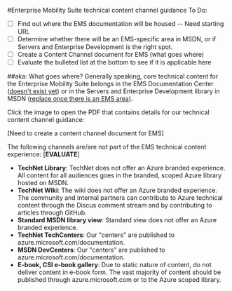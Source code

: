 <properties title="" 
	pageTitle="EMS technical content channel guidance" 
	description="Describes the Microsoft content channels that employees, partners, and community contributors should use for publishing technical content for the Enterprise Mobility Suite." 
	metaKeywords="" 
	services="" 
	solutions="" 
	documentationCenter="" 
	authors="v-jocgar" 
	videoId="" 
	scriptId="" 
	manager="robmazz" />

<tags 
	ms.service="contributor-guide" 
	ms.devlang="" 
	ms.topic="article" 
	ms.tgt_pltfrm="" 
	ms.workload="" 
	ms.date="02/19/2016" 
	ms.author="v-jocgar" />

#Enterprise Mobility Suite technical content channel guidance
To Do:
- [ ] Find out where the EMS documentation will be housed -- Need starting URL
- [ ] Determine whether there will be an EMS-specific area in MSDN, or if Servers and Enterprise Development is the right spot. 
- [ ] Create a Content Channel document for EMS (what goes where)
- [ ] Evaluate the bulleted list at the bottom to see if it is applicable here

##aka: What goes where?
Generally speaking, core technical content for the Enterprise Mobility Suite belongs in the EMS Documentation Center ([doesn't exist yet](http://microsoft.com/ems)) or in the Servers and Enterprise Development library in MSDN ([replace once there is an EMS area](https://msdn.microsoft.com/en-us/library/aa155072.aspx)). 

Click the image to open the PDF that contains details for our technical content channel guidance:
 
[Need to create a content channel document for EMS]

<!--  
[![](./media/content-channels-small.png)](./media/content-channel-guidance/channel-guidance.pdf?raw=true)-->

The following channels are/are not part of the EMS technical content experience: [**EVALUATE**]

- **TechNet Library**: TechNet does not offer an Azure branded experience. All content for all audiences goes in the branded, scoped Azure library hosted on MSDN.
- **TechNet Wiki**: The wiki does not offer an Azure branded experience. The community and internal partners can contribute to Azure technical content through the Discus comment stream and by contributing to articles through GitHub.
- **Standard MSDN library view**: Standard view does not offer an Azure branded experience.
- **TechNet TechCenters**: Our "centers" are published to azure.microsoft.com/documentation.
- **MSDN DevCenters**: Our "centers" are published to azure.microsoft.com/documentation.
- **E-book, CSI e-book gallery**: Due to static nature of content, do not deliver content in e-book form. The vast majority of content should be published through azure.microsoft.com or to the Azure scoped library. 



